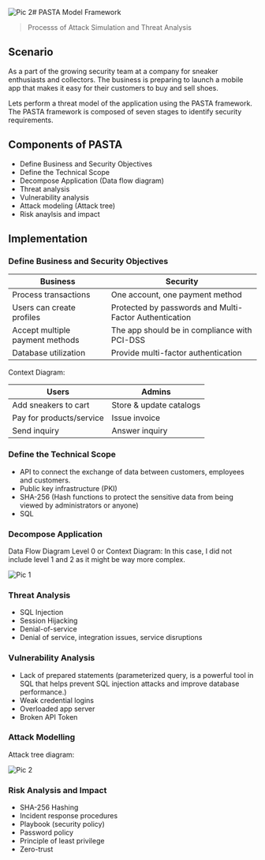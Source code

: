![Pic 2](https://github.com/user-attachments/assets/c7506a4f-bd31-4147-8e3b-eb2910da76e8)# PASTA Model Framework
> Processs of Attack Simulation and Threat Analysis

## Scenario 
As a part of the growing security team at a company for sneaker enthusiasts and collectors. The business is preparing to launch a mobile app that makes it easy for their customers to buy and sell shoes. 

Lets perform a threat model of the application using the PASTA framework. The PASTA framework is composed of seven stages to identify security requirements.

## Components of PASTA
* Define Business and Security Objectives
* Define the Technical Scope
* Decompose Application (Data flow diagram)
* Threat analysis
* Vulnerability analysis
* Attack modeling (Attack tree)
* Risk anaylsis and impact

## Implementation

### Define Business and Security Objectives 
|Business| Security |
|---|---|
|Process transactions|One account, one payment method|
|Users can create profiles| Protected by passwords and Multi-Factor Authentication|
|Accept multiple payment methods| The app should be in compliance with PCI-DSS|
|Database utilization |Provide multi-factor authentication|

Context Diagram:
  
|Users|Admins|
|---|---|
|Add sneakers to cart|Store & update catalogs|
|Pay for products/service|Issue invoice|
|Send inquiry |Answer inquiry|

### Define the Technical Scope
* API to connect the exchange of data between customers, employees and customers.
* Public key infrastructure (PKI)
* SHA-256 (Hash functions to protect the sensitive data from being viewed by administrators or anyone)
* SQL
  
### Decompose Application
Data Flow Diagram Level 0 or Context Diagram:
In this case, I did not include level 1 and 2 as it might be way more complex. 

![Pic 1](https://github.com/user-attachments/assets/62143814-b662-453d-a38b-9b5c8a131328)

### Threat Analysis
* SQL Injection
* Session Hijacking
* Denial-of-service
* Denial of service, integration issues, service disruptions
 
### Vulnerability Analysis
* Lack of prepared statements (parameterized query, is a powerful tool in SQL that helps prevent SQL injection attacks and improve database performance.)
* Weak credential logins
* Overloaded app server
* Broken API Token

### Attack Modelling
Attack tree diagram: 

![Pic 2](https://github.com/user-attachments/assets/c2294371-5e73-4b26-9294-11c09897ea35)

### Risk Analysis and Impact 
* SHA-256 Hashing
* Incident response procedures
* Playbook (security policy)
* Password policy
* Principle of least privilege
* Zero-trust

